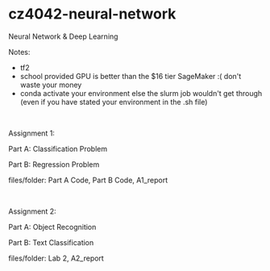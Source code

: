 # cz4042-neural-network
Neural Network &amp; Deep Learning

Notes:
- tf2
- school provided GPU is better than the $16 tier SageMaker :( don't waste your money
- conda activate your environment else the slurm job wouldn't get through (even if you have stated your environment in the .sh file) 


&nbsp;&nbsp;

Assignment 1:

Part A: Classification Problem

Part B: Regression Problem

files/folder: Part A Code, Part B Code, A1_report


&nbsp;

Assignment 2:

Part A: Object Recognition

Part B: Text Classification

files/folder: Lab 2, A2_report
